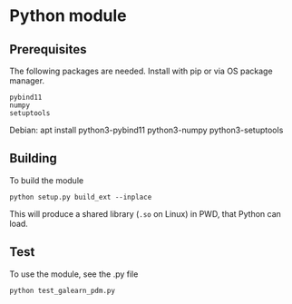 
# Python module

## Prerequisites

The following packages are needed.
Install with pip or via OS package manager.

    pybind11
    numpy
    setuptools

Debian:
    apt install python3-pybind11 python3-numpy python3-setuptools

## Building

To build the module

    python setup.py build_ext --inplace

This will produce a shared library (`.so` on Linux) in PWD, that Python can load.

## Test

To use the module, see the .py file

    python test_galearn_pdm.py


